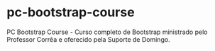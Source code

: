 # pc-bootstrap-course
PC Bootstrap Course - Curso completo de Bootstrap ministrado pelo Professor Corrêa e oferecido pela Suporte de Domingo.
